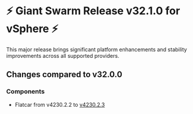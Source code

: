 # :zap: Giant Swarm Release v32.1.0 for vSphere :zap:

This major release brings significant platform enhancements and stability improvements across all supported providers.

## Changes compared to v32.0.0

### Components

- Flatcar from v4230.2.2 to [v4230.2.3](https://www.flatcar-linux.org/releases/#release-4230.2.3)

